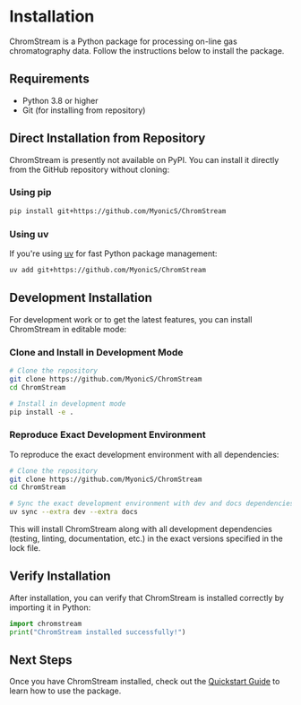 # Installation

ChromStream is a Python package for processing on-line gas chromatography data. Follow the instructions below to install the package.

## Requirements

- Python 3.8 or higher
- Git (for installing from repository)

## Direct Installation from Repository

ChromStream is presently not available on PyPI. You can install it directly from the GitHub repository without cloning:

### Using pip

```bash
pip install git+https://github.com/MyonicS/ChromStream
```

### Using uv

If you're using [uv](https://github.com/astral-sh/uv) for fast Python package management:

```bash
uv add git+https://github.com/MyonicS/ChromStream
```

## Development Installation

For development work or to get the latest features, you can install ChromStream in editable mode:

### Clone and Install in Development Mode

```bash
# Clone the repository
git clone https://github.com/MyonicS/ChromStream
cd ChromStream

# Install in development mode
pip install -e .
```

### Reproduce Exact Development Environment

To reproduce the exact development environment with all dependencies:

```bash
# Clone the repository
git clone https://github.com/MyonicS/ChromStream
cd ChromStream

# Sync the exact development environment with dev and docs dependencies
uv sync --extra dev --extra docs
```

This will install ChromStream along with all development dependencies (testing, linting, documentation, etc.) in the exact versions specified in the lock file.

## Verify Installation

After installation, you can verify that ChromStream is installed correctly by importing it in Python:

```python
import chromstream
print("ChromStream installed successfully!")
```

## Next Steps

Once you have ChromStream installed, check out the [Quickstart Guide](../notebooks/Quickstart.ipynb) to learn how to use the package.
